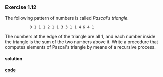 ### Exercise 1.12

The following pattern of numbers is called *Pascal's triangle*.

`           0
           1 1
          1 2 1
         1 3 3 1
        1 4 6 4 1`

The numbers at the edge of the triangle are all 1, and each number inside the triangle is the sum of the two numbers above it. 
Write a procedure that computes elements of Pascal's triangle by means of a recursive process.

#### solution
**[code](../../../src/sicp/chapter_01/1_12.rkt)**